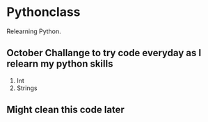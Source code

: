 # Pythonclass
Relearning Python.
## October Challange to try code everyday as I relearn my python skills
1. Int
2. Strings
## Might clean this code later
